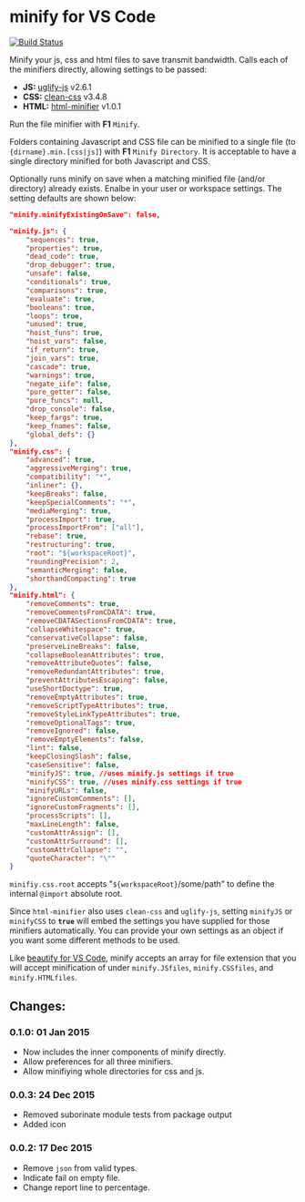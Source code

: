 # minify for VS Code 

[![Build Status](https://api.travis-ci.org/HookyQR/VSCodeMinify.svg?branch=master)](https://travis-ci.org/HookyQR/VSCodeMinify)

Minify your js, css and html files to save transmit bandwidth. Calls each of the minifiers directly, allowing settings to be passed:
* **JS:** [uglify-js](http://lisperator.net/uglifyjs) v2.6.1
* **CSS:** [clean-css](https://github.com/jakubpawlowicz/clean-css) v3.4.8
* **HTML:** [html-minifier](http://kangax.github.io/html-minifier/) v1.0.1

Run the file minifier with **F1** `Minify`.

Folders containing Javascript and CSS file can be minified to a single file (to `{dirname}.min.[css|js]`) with **F1** `Minify Directory`. It is acceptable to have a single directory minified for both Javascript and CSS.

Optionally runs minify on save when a matching minified file (and/or directory) already exists. Enalbe in your user or workspace settings. The setting defaults are shown below:

```json
"minify.minifyExistingOnSave": false,

"minify.js": {
	"sequences": true,
	"properties": true,
	"dead_code": true,
	"drop_debugger": true,
	"unsafe": false,
	"conditionals": true,
	"comparisons": true,
	"evaluate": true,
	"booleans": true,
	"loops": true,
	"unused": true,
	"hoist_funs": true,
	"hoist_vars": false,
	"if_return": true,
	"join_vars": true,
	"cascade": true,
	"warnings": true,
	"negate_iife": false,
	"pure_getter": false,
	"pure_funcs": null,
	"drop_console": false,
	"keep_fargs": true,
	"keep_fnames": false,
	"global_defs": {}
},
"minify.css": {
	"advanced": true,
	"aggressiveMerging": true,
	"compatibility": "*",
	"inliner": {},
	"keepBreaks": false,
	"keepSpecialComments": "*",
	"mediaMerging": true,
	"processImport": true,
	"processImportFrom": ["all"],
	"rebase": true,
	"restructuring": true,
	"root": "${workspaceRoot}",
	"roundingPrecision": 2,
	"semanticMerging": false,
	"shorthandCompacting": true
},
"minify.html": {
	"removeComments": true,
	"removeCommentsFromCDATA": true,
	"removeCDATASectionsFromCDATA": true,
	"collapseWhitespace": true,
	"conservativeCollapse": false,
	"preserveLineBreaks": false,
	"collapseBooleanAttributes": true,
	"removeAttributeQuotes": false,
	"removeRedundantAttributes": true,
	"preventAttributesEscaping": false,
	"useShortDoctype": true,
	"removeEmptyAttributes": true,
	"removeScriptTypeAttributes": true,
	"removeStyleLinkTypeAttributes": true,
	"removeOptionalTags": true,
	"removeIgnored": false,
	"removeEmptyElements": false,
	"lint": false,
	"keepClosingSlash": false,
	"caseSensitive": false,
	"minifyJS": true, //uses minify.js settings if true
	"minifyCSS": true, //uses minify.css settings if true
	"minifyURLs": false,
	"ignoreCustomComments": [],
	"ignoreCustomFragments": [],
	"processScripts": [],
	"maxLineLength": false,
	"customAttrAssign": [],
	"customAttrSurround": [],
	"customAttrCollapse": "",
	"quoteCharacter": "\""
}
```

`minifiy.css.root` accepts "`${workspaceRoot}`/some/path" to define the internal `@import` absolute root.

Since `html-minifier` also uses `clean-css` and `uglify-js`, setting `minifyJS` or `minifyCSS` to **`true`** will embed the settings you have supplied for those minifiers automatically. You can provide your own settings as an object if you want some different methods to be used.

Like [beautify for VS Code](), minify accepts an array for file extension that you will accept minification of under `minify.JSfiles`, `minify.CSSfiles`, and `minify.HTMLfiles`.

## Changes:
### 0.1.0: 01 Jan 2015
* Now includes the inner components of minify directly.
* Allow preferences for all three minifiers.
* Allow minifiying whole directories for css and js.


### 0.0.3: 24 Dec 2015
* Removed suborinate module tests from package output
* Added icon

### 0.0.2: 17 Dec 2015
* Remove `json` from valid types.
* Indicate fail on empty file.
* Change report line to percentage.

